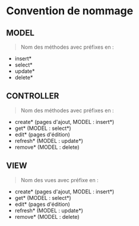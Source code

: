 # Convention de nommage

## MODEL
> Nom des méthodes avec préfixes en :

+   insert*
+   select*
+   update*
+   delete*

## CONTROLLER
> Nom des méthodes avec préfixes en :

+   create* (pages d'ajout, MODEL : insert*)
+   get* (MODEL : select*)
+   edit* (pages d'édition)
+   refresh* (MODEL : update*)
+   remove* (MODEL : delete)

## VIEW
> Nom des vues avec préfixe en :

+   create* (pages d'ajout, MODEL : insert*)
+   get* (MODEL : select*)
+   edit* (pages d'édition)
+   refresh* (MODEL : update*)
+   remove* (MODEL : delete)
